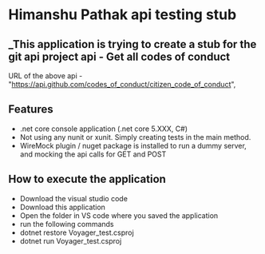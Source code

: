 # Himanshu Pathak api testing stub
## _This application is trying to create a stub for the git api project api -  Get all codes of conduct

URL of the above api - "https://api.github.com/codes_of_conduct/citizen_code_of_conduct",

## Features
- .net core console application (.net core 5.XXX, C#)
- Not using any nunit or xunit. Simply creating tests in the main method.
- WireMock plugin / nuget package is installed to run a dummy server, and mocking the api calls for GET and POST

## How to execute the application
- Download the visual studio code
- Download this application
- Open the folder in VS code where you saved the application
- run the following commands
- dotnet restore Voyager_test.csproj 
- dotnet run Voyager_test.csproj   